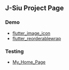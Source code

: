 ## J-Siu Project Page

### Demo

- [flutter_image_icon](/flutter_image_icon/)
- [flutter_reorderablewrap](/flutter_reorderablewrap/)

### Testing

- [My_Home_Page](/my_home_page/)
